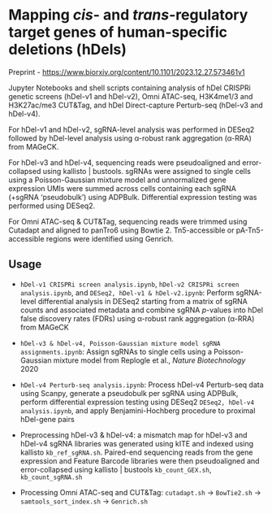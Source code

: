 # Mapping *cis*- and *trans*-regulatory target genes of human-specific deletions (hDels)

Preprint - https://www.biorxiv.org/content/10.1101/2023.12.27.573461v1

Jupyter Notebooks and shell scripts containing analysis of hDel CRISPRi genetic screens (hDel-v1 and hDel-v2), Omni ATAC-seq, H3K4me1/3 and H3K27ac/me3 CUT&Tag, and hDel Direct-capture Perturb-seq (hDel-v3 and hDel-v4).

For hDel-v1 and hDel-v2, sgRNA-level analysis was performed in DESeq2 followed by hDel-level analysis using α-robust rank aggregation (α-RRA) from MAGeCK.

For hDel-v3 and hDel-v4, sequencing reads were pseudoaligned and error-collapsed using kallisto | bustools. sgRNAs were assigned to single cells using a Poisson-Gaussian mixture model and unnormalized gene expression UMIs were summed across cells containing each sgRNA (+sgRNA ‘pseudobulk’) using ADPBulk. Differential expression testing was performed using DESeq2.

For Omni ATAC-seq & CUT&Tag, sequencing reads were trimmed using Cutadapt and aligned to panTro6 using Bowtie 2. Tn5-accessible or pA-Tn5-accessible regions were identified using Genrich.

## Usage

* `hDel-v1 CRISPRi screen analysis.ipynb`, `hDel-v2 CRISPRi screen analysis.ipynb`, and `DESeq2, hDel-v1 & hDel-v2.ipynb`: Perform sgRNA-level differential analysis in DESeq2 starting from a matrix of sgRNA counts and associated metadata and combine sgRNA _p_-values into hDel false discovery rates (FDRs) using α-robust rank aggregation (α-RRA) from MAGeCK

* `hDel-v3 & hDel-v4, Poisson-Gaussian mixture model sgRNA assignments.ipynb`: Assign sgRNAs to single cells using a Poisson-Gaussian mixture model from Replogle et al., _Nature Biotechnology_ 2020

* `hDel-v4 Perturb-seq analysis.ipynb`: Process hDel-v4 Perturb-seq data using Scanpy, generate a pseudobulk per sgRNA using ADPBulk, perform differential expression testing using DESeq2 `DESeq2, hDel-v4 analysis.ipynb`, and apply Benjamini-Hochberg procedure to proximal hDel-gene pairs 

* Preprocessing hDel-v3 & hDel-v4: a mismatch map for hDel-v3 and hDel-v4 sgRNA libraries was generated using kITE and indexed using kallisto `kb_ref_sgRNA.sh`. Paired-end sequencing reads from the gene expression and Feature Barcode libraries were then pseudoaligned and error-collapsed using kallisto | bustools `kb_count_GEX.sh`, `kb_count_sgRNA.sh`

* Processing Omni ATAC-seq and CUT&Tag: `cutadapt.sh` -> `BowTie2.sh` -> `samtools_sort_index.sh` -> `Genrich.sh`
